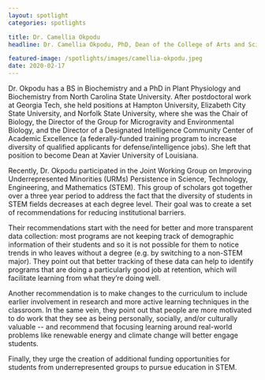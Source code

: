 ```yaml
---
layout: spotlight
categories: spotlights

title: Dr. Camellia Okpodu
headline: Dr. Camellia Okpodu, PhD, Dean of the College of Arts and Sciences (Xavier University of Louisiana) <p> Dr. Okpodu is an environmental biologist with a particular interest in the agricultural impacts of climate change. She has been the Dean at XULA since July 2018.

featured-image: /spotlights/images/camellia-okpodu.jpeg
date: 2020-02-17
---
```


Dr. Okpodu has a BS in Biochemistry and a PhD in Plant Physiology and Biochemistry from North Carolina State University. After postdoctoral work at Georgia Tech, she held positions at Hampton University, Elizabeth City State University, and Norfolk State University, where she was the Chair of Biology, the Director of the Group for Microgravity and Environmental Biology, and the Director of a Designated Intelligence Community Center of Academic Excellence (a federally-funded training program to increase diversity of qualified applicants for defense/intelligence jobs). She left that position to become Dean at Xavier University of Louisiana.

Recently, Dr. Okpodu participated in the Joint Working Group on Improving Underrepresented Minorities (URMs) Persistence in Science, Technology, Engineering, and Mathematics (STEM). This group of scholars got together over a three year period to address the fact that the diversity of students in STEM fields decreases at each degree level. Their goal was to create a set of recommendations for reducing institutional barriers.

Their recommendations start with the need for better and more transparent data collection: most programs are not keeping track of demographic information of their students and so it is not possible for them to notice trends in who leaves without a degree (e.g. by switching to a non-STEM major). They point out that better tracking of these data can help to identify programs that are doing a particularly good job at retention, which will facilitate learning from what they’re doing well.

Another recommendation is to make changes to the curriculum to include earlier involvement in research and more active learning techniques in the classroom. In the same vein, they point out that people are more motivated to do work that they see as being personally, socially, and/or culturally valuable -- and recommend that focusing learning around real-world problems like renewable energy and climate change will better engage students.

Finally, they urge the creation of additional funding opportunities for students from underrepresented groups to pursue education in STEM.